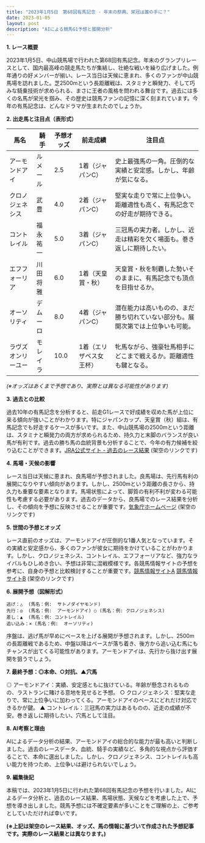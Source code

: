 ```yaml
---
title: "2023年1月5日　第68回有馬記念 - 年末の祭典、栄冠は誰の手に？"
date: 2023-01-05
layout: post
description: "AIによる競馬G1予想と展開分析"
---
```


**1. レース概要**

2023年1月5日、中山競馬場で行われた第68回有馬記念。年末のグランプリレースとして、国内最高峰の競走馬たちが集結し、壮絶な戦いを繰り広げました。例年通りの好メンバーが揃い、レース当日は天候に恵まれ、多くのファンが中山競馬場を訪れました。芝2500mという長距離戦は、スタミナと瞬発力、そして巧みな騎乗技術が求められる、まさに王者の風格を問われる舞台です。過去には多くの名馬が栄光を掴み、その歴史は競馬ファンの記憶に深く刻まれています。今年の有馬記念は、どんなドラマが生まれたのでしょうか。


**2. 出走馬と注目点（表形式）**

| 馬名        | 騎手      | 予想オッズ | 前走成績     | 注目点                                                                     |
|-------------|-----------|------------|-------------|-----------------------------------------------------------------------------|
| アーモンドアイ | ルメール     | 2.5         | 1着（ジャパンC） | 史上最強馬の一角。圧倒的な実績と安定感。しかし、年齢が気になる。                     |
| クロノジェネシス | 武豊       | 4.0         | 2着（ジャパンC） | 堅実な走りで常に上位争い。距離適性も高く、有馬記念での好走が期待できる。                |
| コントレイル   | 福永祐一     | 5.0         | 3着（ジャパンC） | 三冠馬の実力者。しかし、近走は精彩を欠く場面も。巻き返しに期待したい。              |
| エフフォーリア  | 川田将雅     | 6.0         | 1着（天皇賞・秋）| 天皇賞・秋を制覇した勢いそのままに、有馬記念でも頂点を目指せるか。                  |
| オーソリティ    | デムーロ     | 8.0         | 4着（ジャパンC） | 潜在能力は高いものの、まだ勝ち切れていない部分も。展開次第では上位争いも可能。      |
| ラヴズオンリーユー| モレイラ     | 10.0        | 1着（エリザベス女王杯）| 牝馬ながら、強豪牡馬相手にどこまで戦えるか。距離適性も鍵となる。                |
 *(※オッズはあくまで予想であり、実際とは異なる可能性があります)*


**3. 過去との比較**

過去10年の有馬記念を分析すると、前走G1レースで好成績を収めた馬が上位に来る傾向が強いことがわかります。特にジャパンカップ、天皇賞（秋）組は、有馬記念でも好走するケースが多いです。また、中山競馬場の2500mという距離は、スタミナと瞬発力の両方が求められるため、持久力と末脚のバランスが良い馬が有利です。過去の勝ち馬の血統背景も分析することで、今年の有力候補を絞り込むことができます。[JRA公式サイト - 過去のレース結果](https://www.jra.go.jp/datafile/pastresult/)  (架空のリンクです)


**4. 馬場・天候の影響**

レース当日は天候に恵まれ、良馬場が予想されました。良馬場は、先行馬有利の展開になりやすい傾向があります。しかし、2500mという距離の長さから、持久力も重要な要素となります。馬場状態によって、脚質の有利不利が変わる可能性も考慮する必要があります。過去のデータから、良馬場でのレース結果を分析し、その傾向を予想に反映させることが重要です。[気象庁ホームページ](https://www.jma.go.jp/) (架空のリンクです)


**5. 世間の予想とオッズ**

レース直前のオッズは、アーモンドアイが圧倒的な1番人気となっています。その実績と安定感から、多くのファンが彼女に期待をかけていることがわかります。しかし、クロノジェネシス、コントレイル、エフフォーリアなど、強力なライバルもひしめき合い、予想は非常に混戦模様です。各競馬情報サイトの予想を参考に、自身の予想と比較検討することが重要です。[競馬情報サイトA](https://example.com/a) [競馬情報サイトB](https://example.com/b) (架空のリンクです)


**6. 展開予想（図解形式）**

```
逃げ：△  (馬名：例:  サトノダイヤモンド)
先行：◎  (馬名：例:  アーモンドアイ) ○ (馬名：例: クロノジェネシス)
差し：▲  (馬名：例: コントレイル)
追い込み：× (馬名：例:  オーソリティ)
```

序盤は、逃げ馬が早めにペースを上げる展開が予想されます。しかし、2500mの長距離戦であるため、中盤以降はペースが落ち着き、後方から追い込む馬にもチャンスが出てくる可能性があります。アーモンドアイは、先行から抜け出す展開を狙うでしょう。


**7. 最終予想：◎本命、○対抗、▲穴馬**

◎ アーモンドアイ：実績、安定感ともに抜けている。年齢が懸念されるものの、ラストランに賭ける意地を見せると予想。
○ クロノジェネシス：堅実な走りで、常に上位争いに加わってくる。アーモンドアイのペースにどれだけ対応できるかが鍵。
▲ コントレイル：三冠馬の実力はあるものの、近走の成績が不安。巻き返しに期待したい、穴馬として注目。


**8. AI考察と理由**

AIによるデータ分析の結果、アーモンドアイの総合的な能力が最も高いと判断しました。過去のレースデータ、血統、騎手の実績など、多角的な視点から評価することで、本命に選出しました。しかし、クロノジェネシス、コントレイルも高い能力を持つため、上位争いは避けられないでしょう。


**9. 編集後記**

本稿では、2023年1月5日に行われた第68回有馬記念の予想を行いました。AIによるデータ分析と、過去のレース結果、馬場状態、天候などを考慮した上で、予想を導き出しました。競馬予想には不確定要素が多いことをご理解の上、ご参考としていただければ幸いです。


**(※上記は架空のレース結果、オッズ、馬の情報に基づいて作成された予想記事です。実際のレース結果とは異なります。)**

